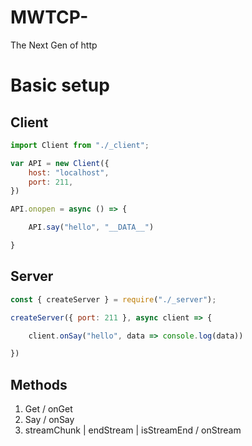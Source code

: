 # MWTCP-

The Next Gen of http

# Basic setup

## Client

``` js
import Client from "./_client";

var API = new Client({
    host: "localhost",
    port: 211,
})

API.onopen = async () => {

    API.say("hello", "__DATA__")

}
```

## Server

``` js
const { createServer } = require("./_server");

createServer({ port: 211 }, async client => {

    client.onSay("hello", data => console.log(data))

})
```


## Methods 
1. Get / onGet
2. Say / onSay
3. streamChunk | endStream | isStreamEnd / onStream